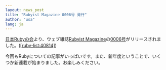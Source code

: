 ```yaml
---
layout: news_post
title: "Rubyist Magazine 0006号 発行"
author: "usa"
lang: ja
---
```


[日本Rubyの会][1]より、ウェブ雑誌[Rubyist
Magazine][2]の[0006号][3]がリリースされました。([\[ruby-list:40814\]][4])

今回もRubyについての記事がいっぱいです。また、新年度ということで、いくつか新連載が始まりました。お楽しみください。



[1]: http://jp.rubyist.net/
[2]: http://jp.rubyist.net/magazine/
[3]: http://jp.rubyist.net/magazine/?0006
[4]: https://blade.ruby-lang.org/ruby-list/40814
